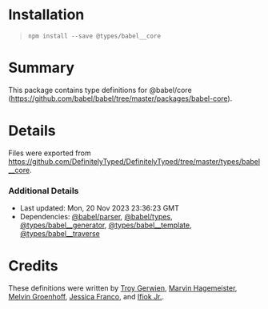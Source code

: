 # Installation

> `npm install --save @types/babel__core`

# Summary

This package contains type definitions for @babel/core (https://github.com/babel/babel/tree/master/packages/babel-core).

# Details

Files were exported from https://github.com/DefinitelyTyped/DefinitelyTyped/tree/master/types/babel__core.

### Additional Details

- Last updated: Mon, 20 Nov 2023 23:36:23 GMT
- Dependencies: [@babel/parser](https://npmjs.com/package/@babel/parser), [@babel/types](https://npmjs.com/package/@babel/types), [@types/babel\_\_generator](https://npmjs.com/package/@types/babel__generator), [@types/babel\_\_template](https://npmjs.com/package/@types/babel__template), [@types/babel\_\_traverse](https://npmjs.com/package/@types/babel__traverse)

# Credits

These definitions were written by [Troy Gerwien](https://github.com/yortus), [Marvin Hagemeister](https://github.com/marvinhagemeister), [Melvin Groenhoff](https://github.com/mgroenhoff), [Jessica Franco](https://github.com/Jessidhia), and [Ifiok Jr.](https://github.com/ifiokjr).
